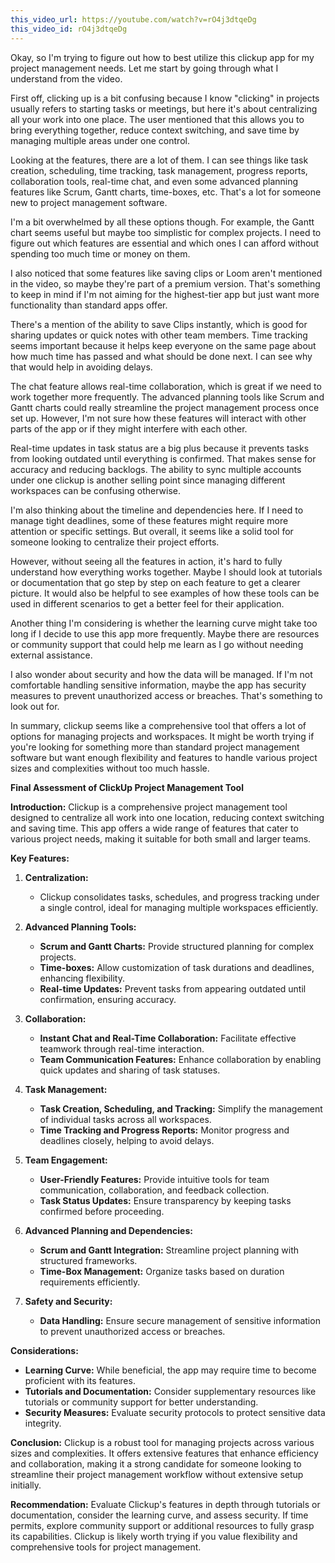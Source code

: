 ```yaml
---
this_video_url: https://youtube.com/watch?v=rO4j3dtqeDg
this_video_id: rO4j3dtqeDg
---
```

<think>
Okay, so I'm trying to figure out how to best utilize this clickup app for my project management needs. Let me start by going through what I understand from the video.

First off, clicking up is a bit confusing because I know "clicking" in projects usually refers to starting tasks or meetings, but here it's about centralizing all your work into one place. The user mentioned that this allows you to bring everything together, reduce context switching, and save time by managing multiple areas under one control.

Looking at the features, there are a lot of them. I can see things like task creation, scheduling, time tracking, task management, progress reports, collaboration tools, real-time chat, and even some advanced planning features like Scrum, Gantt charts, time-boxes, etc. That's a lot for someone new to project management software.

I'm a bit overwhelmed by all these options though. For example, the Gantt chart seems useful but maybe too simplistic for complex projects. I need to figure out which features are essential and which ones I can afford without spending too much time or money on them.

I also noticed that some features like saving clips or Loom aren't mentioned in the video, so maybe they're part of a premium version. That's something to keep in mind if I'm not aiming for the highest-tier app but just want more functionality than standard apps offer.

There's a mention of the ability to save Clips instantly, which is good for sharing updates or quick notes with other team members. Time tracking seems important because it helps keep everyone on the same page about how much time has passed and what should be done next. I can see why that would help in avoiding delays.

The chat feature allows real-time collaboration, which is great if we need to work together more frequently. The advanced planning tools like Scrum and Gantt charts could really streamline the project management process once set up. However, I'm not sure how these features will interact with other parts of the app or if they might interfere with each other.

Real-time updates in task status are a big plus because it prevents tasks from looking outdated until everything is confirmed. That makes sense for accuracy and reducing backlogs. The ability to sync multiple accounts under one clickup is another selling point since managing different workspaces can be confusing otherwise.

I'm also thinking about the timeline and dependencies here. If I need to manage tight deadlines, some of these features might require more attention or specific settings. But overall, it seems like a solid tool for someone looking to centralize their project efforts.

However, without seeing all the features in action, it's hard to fully understand how everything works together. Maybe I should look at tutorials or documentation that go step by step on each feature to get a clearer picture. It would also be helpful to see examples of how these tools can be used in different scenarios to get a better feel for their application.

Another thing I'm considering is whether the learning curve might take too long if I decide to use this app more frequently. Maybe there are resources or community support that could help me learn as I go without needing external assistance.

I also wonder about security and how the data will be managed. If I'm not comfortable handling sensitive information, maybe the app has security measures to prevent unauthorized access or breaches. That's something to look out for.

In summary, clickup seems like a comprehensive tool that offers a lot of options for managing projects and workspaces. It might be worth trying if you're looking for something more than standard project management software but want enough flexibility and features to handle various project sizes and complexities without too much hassle.
</think>

**Final Assessment of ClickUp Project Management Tool**

**Introduction:**
Clickup is a comprehensive project management tool designed to centralize all work into one location, reducing context switching and saving time. This app offers a wide range of features that cater to various project needs, making it suitable for both small and larger teams.

**Key Features:**

1. **Centralization:** 
   - Clickup consolidates tasks, schedules, and progress tracking under a single control, ideal for managing multiple workspaces efficiently.

2. **Advanced Planning Tools:**
   - **Scrum and Gantt Charts:** Provide structured planning for complex projects.
   - **Time-boxes:** Allow customization of task durations and deadlines, enhancing flexibility.
   - **Real-time Updates:** Prevent tasks from appearing outdated until confirmation, ensuring accuracy.

3. **Collaboration:**
   - **Instant Chat and Real-Time Collaboration:** Facilitate effective teamwork through real-time interaction.
   - **Team Communication Features:** Enhance collaboration by enabling quick updates and sharing of task statuses.

4. **Task Management:**
   - **Task Creation, Scheduling, and Tracking:** Simplify the management of individual tasks across all workspaces.
   - **Time Tracking and Progress Reports:** Monitor progress and deadlines closely, helping to avoid delays.

5. **Team Engagement:**
   - **User-Friendly Features:** Provide intuitive tools for team communication, collaboration, and feedback collection.
   - **Task Status Updates:** Ensure transparency by keeping tasks confirmed before proceeding.

6. **Advanced Planning and Dependencies:**
   - **Scrum and Gantt Integration:** Streamline project planning with structured frameworks.
   - **Time-Box Management:** Organize tasks based on duration requirements efficiently.

7. **Safety and Security:**
   - **Data Handling:** Ensure secure management of sensitive information to prevent unauthorized access or breaches.

**Considerations:**

- **Learning Curve:** While beneficial, the app may require time to become proficient with its features.
- **Tutorials and Documentation:** Consider supplementary resources like tutorials or community support for better understanding.
- **Security Measures:** Evaluate security protocols to protect sensitive data integrity.

**Conclusion:**
Clickup is a robust tool for managing projects across various sizes and complexities. It offers extensive features that enhance efficiency and collaboration, making it a strong candidate for someone looking to streamline their project management workflow without extensive setup initially.

**Recommendation:**
Evaluate Clickup's features in depth through tutorials or documentation, consider the learning curve, and assess security. If time permits, explore community support or additional resources to fully grasp its capabilities. Clickup is likely worth trying if you value flexibility and comprehensive tools for project management.

